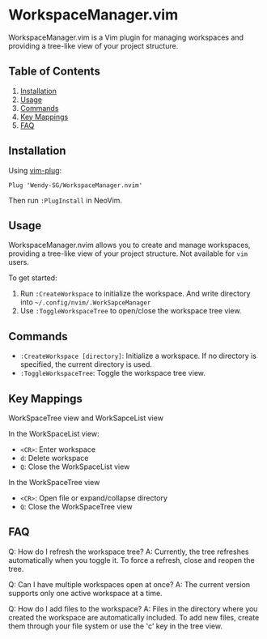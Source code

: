 # WorkspaceManager.vim

WorkspaceManager.vim is a Vim plugin for managing workspaces and providing a tree-like view of your project structure.

## Table of Contents

1. [Installation](#installation)
2. [Usage](#usage)
3. [Commands](#commands)
4. [Key Mappings](#key-mappings)
5. [FAQ](#faq)

## Installation

Using [vim-plug](https://github.com/junegunn/vim-plug):

```vim
Plug 'Wendy-SG/WorkspaceManager.nvim'
```

Then run `:PlugInstall` in NeoVim.

## Usage

WorkspaceManager.nvim allows you to create and manage workspaces, providing a tree-like view of your project structure.
Not available for `vim` users.

To get started:

1. Run `:CreateWorkspace` to initialize the workspace. And write directory into `~/.config/nvim/.WorkSapceManager`
2. Use `:ToggleWorkspaceTree` to open/close the workspace tree view.

## Commands

- `:CreateWorkspace [directory]`: Initialize a workspace. If no directory is specified, the current directory is used.
- `:ToggleWorkspaceTree`: Toggle the workspace tree view.

## Key Mappings

WorkSpaceTree view and WorkSapceList view

In the  WorkSpaceList view:

- `<CR>`: Enter workspace
- `d`: Delete workspace
- `Q`: Close the WorkSpaceList view

In the WorkSpaceTree view
- `<CR>`: Open file or expand/collapse directory
- `Q`: Close the WorkSpaceTree view

## FAQ

Q: How do I refresh the workspace tree?
A: Currently, the tree refreshes automatically when you toggle it. To force a refresh, close and reopen the tree.

Q: Can I have multiple workspaces open at once?
A: The current version supports only one active workspace at a time.

Q: How do I add files to the workspace?
A: Files in the directory where you created the workspace are automatically included. To add new files, create them through your file system or use the 'c' key in the tree view.
